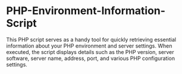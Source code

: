# PHP-Environment-Information-Script
This PHP script serves as a handy tool for quickly retrieving essential information about your PHP environment and server settings. When executed, the script displays details such as the PHP version, server software, server name, address, port, and various PHP configuration settings.
